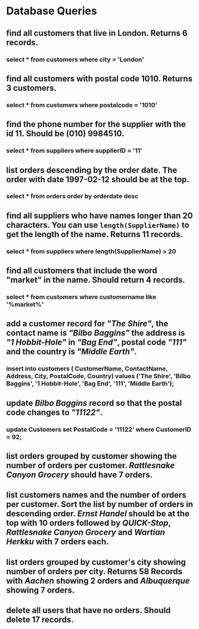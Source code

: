# Database Queries

## find all customers that live in London. Returns 6 records.
### select * from customers where city = 'London'

## find all customers with postal code 1010. Returns 3 customers.
### select * from customers where postalcode = '1010'

## find the phone number for the supplier with the id 11. Should be (010) 9984510.
### select * from suppliers where supplierID = '11'

## list orders descending by the order date. The order with date 1997-02-12 should be at the top.
### select * from orders order by orderdate desc

## find all suppliers who have names longer than 20 characters. You can use `length(SupplierName)` to get the length of the name. Returns 11 records.
### select * from suppliers where length(SupplierName) > 20

## find all customers that include the word "market" in the name. Should return 4 records.
### select * from customers where customername like '%market%'

## add a customer record for _"The Shire"_, the contact name is _"Bilbo Baggins"_ the address is _"1 Hobbit-Hole"_ in _"Bag End"_, postal code _"111"_ and the country is _"Middle Earth"_.
### insert into customers (	CustomerName, ContactName, Address, City, PostalCode, Country) values ('The Shire', 'Bilbo Baggins', '1 Hobbit-Hole', 'Bag End', '111', 'Middle Earth');

## update _Bilbo Baggins_ record so that the postal code changes to _"11122"_.
### update Customers set PostalCode = '11122' where CustomerID = 92;

## list orders grouped by customer showing the number of orders per customer. _Rattlesnake Canyon Grocery_ should have 7 orders.

## list customers names and the number of orders per customer. Sort the list by number of orders in descending order. _Ernst Handel_ should be at the top with 10 orders followed by _QUICK-Stop_, _Rattlesnake Canyon Grocery_ and _Wartian Herkku_ with 7 orders each.

## list orders grouped by customer's city showing number of orders per city. Returns 58 Records with _Aachen_ showing 2 orders and _Albuquerque_ showing 7 orders.

## delete all users that have no orders. Should delete 17 records.
